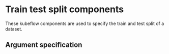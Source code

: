 # Train test split components

These kubeflow components are used to specify the train and test split of a dataset.

## Argument specification
